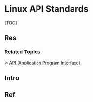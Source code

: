# Linux API Standards

[TOC]



## Res
### Related Topics
↗ [API (Application Program Interface)](../../../👷🏾‍♂️%20Computer%20System/Computer%20Interfaces%20&%20Hardware%20Drivers/API%20(Application%20Program%20Interface).md)



## Intro



## Ref
